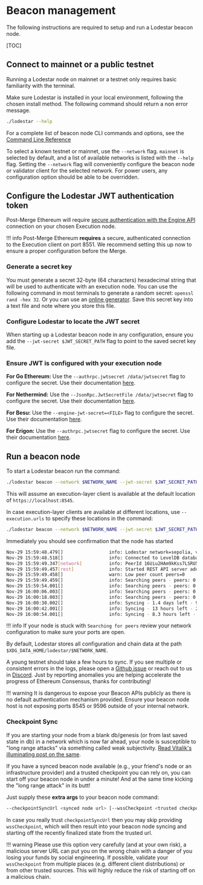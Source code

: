 # Beacon management

The following instructions are required to setup and run a Lodestar beacon node.

[TOC]

## Connect to mainnet or a public testnet

Running a Lodestar node on mainnet or a testnet only requires basic familiarity with the terminal.

Make sure Lodestar is installed in your local environment, following the chosen install method. The following command should return a non error message.

```bash
./lodestar --help
```

For a complete list of beacon node CLI commands and options, see the [Command Line Reference](../../reference/cli/)

To select a known testnet or mainnet, use the `--network` flag. `mainnet` is selected by default, and a list of available networks is listed with the `--help` flag. Setting the `--network` flag will conveniently configure the beacon node or validator client for the selected network. For power users, any configuration option should be able to be overridden.

## Configure the Lodestar JWT authentication token

Post-Merge Ethereum will require [secure authentication with the Engine API](https://github.com/ethereum/execution-apis/blob/main/src/engine/authentication.md) connection on your chosen Execution node.

<!-- prettier-ignore-start -->
!!! info
    Post-Merge Ethereum **requires** a secure, authenticated connection to the Execution client on port 8551. We recommend setting this up now to ensure a proper configuration before the Merge.
<!-- prettier-ignore-end -->

### Generate a secret key

You must generate a secret 32-byte (64 characters) hexadecimal string that will be used to authenticate with an execution node. You can use the following command in most terminals to generate a random secret: `openssl rand -hex 32`. Or you can use an [online generator](https://codebeautify.org/generate-random-hexadecimal-numbers). Save this secret key into a text file and note where you store this file.

### Configure Lodestar to locate the JWT secret

When starting up a Lodestar beacon node in any configuration, ensure you add the `--jwt-secret $JWT_SECRET_PATH` flag to point to the saved secret key file.

### Ensure JWT is configured with your execution node

**For Go Ethereum:**
Use the `--authrpc.jwtsecret /data/jwtsecret` flag to configure the secret. Use their documentation [here](https://geth.ethereum.org/docs/interface/merge).

**For Nethermind:**
Use the `--JsonRpc.JwtSecretFile /data/jwtsecret` flag to configure the secret. Use their documentation [here](https://docs.nethermind.io/nethermind/first-steps-with-nethermind/running-nethermind-post-merge#jwtsecretfile).

**For Besu:**
Use the `--engine-jwt-secret=<FILE>` flag to configure the secret. Use their documentation [here](https://besu.hyperledger.org/en/stable/Reference/CLI/CLI-Syntax/#engine-jwt-secret).

**For Erigon:**
Use the `--authrpc.jwtsecret` flag to configure the secret. Use their documentation [here](https://github.com/ledgerwatch/erigon#authentication-api).

## Run a beacon node

To start a Lodestar beacon run the command:

```bash
./lodestar beacon --network $NETWORK_NAME --jwt-secret $JWT_SECRET_PATH
```

This will assume an execution-layer client is available at the default
location of `https://localhost:8545`.

In case execution-layer clients are available at different locations, use `--execution.urls` to specify these locations in the command:

```bash
./lodestar beacon --network $NETWORK_NAME --jwt-secret $JWT_SECRET_PATH --execution.urls $EL_URL1 $EL_URL2
```

Immediately you should see confirmation that the node has started

```bash
Nov-29 15:59:48.479[]                 info: Lodestar network=sepolia, version=v1.2.1/q9f/docs/14898d5, commit=14898d5beea341bc7d450dd494dcb9efbb9556fa
Nov-29 15:59:48.518[]                 info: Connected to LevelDB database path=/home/user/.local/share/lodestar/sepolia/chain-db
Nov-29 15:59:49.347[network]          info: PeerId 16Uiu2HAm9kKss7LSRU5Z6xYz7Rr5JzWVz8njqx7Ezyj4SSDcpT2Q, Multiaddrs /ip4/127.0.0.1/tcp/9000/p2p/16Uiu2HAm9kKss7LSRU5Z6xYz7Rr5JzWVz8njqx7Ezyj4SSDcpT2Q,/ip4/192.168.1.26/tcp/9000/p2p/16Uiu2HAm9kKss7LSRU5Z6xYz7Rr5JzWVz8njqx7Ezyj4SSDcpT2Q
Nov-29 15:59:49.457[rest]             info: Started REST API server address=http://127.0.0.1:9596
Nov-29 15:59:49.458[]                 warn: Low peer count peers=0
Nov-29 15:59:49.459[]                 info: Searching peers - peers: 0 - slot: 1164899 (skipped 1164899) - head: 0 0xfb9b…de43 - finalized: 0x0000…0000:0
Nov-29 15:59:54.001[]                 info: Searching peers - peers: 0 - slot: 1164899 (skipped 1164899) - head: 0 0xfb9b…de43 - finalized: 0x0000…0000:0
Nov-29 16:00:06.003[]                 info: Searching peers - peers: 0 - slot: 1164900 (skipped 1164900) - head: 0 0xfb9b…de43 - finalized: 0x0000…0000:0
Nov-29 16:00:18.003[]                 info: Searching peers - peers: 0 - slot: 1164901 (skipped 1164901) - head: 0 0xfb9b…de43 - finalized: 0x0000…0000:0
Nov-29 16:00:30.002[]                 info: Syncing - 1.4 days left - 9.47 slots/s - slot: 1164902 (skipped 1164423) - head: 479 0x72b4…df6b - finalized: 0xfc3e…bbb0:13 - peers: 3
Nov-29 16:00:42.001[]                 info: Syncing - 13 hours left - 25.3 slots/s - slot: 1164903 (skipped 1163304) - head: 1599 0x5692…f542 - finalized: 0xc72e…122e:48 - peers: 3
Nov-29 16:00:54.001[]                 info: Syncing - 8.3 hours left - 38.7 slots/s - slot: 1164904 (skipped 1162153) - head: 2751 0xaac6…3aa6 - finalized: 0xbfeb…a990:83 - peers: 3
```

<!-- prettier-ignore-start -->
!!! info
    If your node is stuck with `Searching for peers` review your network configuration to make sure your ports are open.
<!-- prettier-ignore-end -->

By default, Lodestar stores all configuration and chain data at the path `$XDG_DATA_HOME/lodestar/$NETWORK_NAME`.

A young testnet should take a few hours to sync. If you see multiple or consistent errors in the logs, please open a [Github issue](https://github.com/ChainSafe/lodestar/issues/new) or reach out to us in [Discord](https://discord.gg/yjyvFRP). Just by reporting anomalies you are helping accelerate the progress of Ethereum Consensus, thanks for contributing!

<!-- prettier-ignore-start -->
!!! warning
    It is dangerous to expose your Beacon APIs publicly as there is no default authentication mechanism provided. Ensure your beacon node host is not exposing ports 8545 or 9596 outside of your internal network.
<!-- prettier-ignore-end -->

### Checkpoint Sync

If you are starting your node from a blank db/genesis (or from last saved state in db) in a network which is now far ahead, your node is susceptible to "long range attacks" via something called weak subjectivity.
[Read Vitalik's illuminating post on the same](https://blog.ethereum.org/2014/11/25/proof-stake-learned-love-weak-subjectivity/).

If you have a synced beacon node available (e.g., your friend's node or an infrastructure provider) and a trusted checkpoint you can rely on, you can start off your beacon node in under a minute! And at the same time kicking the "long range attack" in its butt!

Just supply these **extra args** to your beacon node command:

```bash
--checkpointSyncUrl <synced node url> [--wssCheckpoint <trusted checkpoint in root:epoch format>]
```

In case you really trust `checkpointSyncUrl` then you may skip providing `wssCheckpoint`, which will then result into your beacon node syncing and starting off the recently finalized state from the trusted url.

<!-- prettier-ignore-start -->
!!! warning
    Please use this option very carefully (and at your own risk), a malicious server URL can put you on the wrong chain with a danger of you losing your funds by social engineering.
If possible, validate your `wssCheckpoint` from multiple places (e.g. different client distributions) or from other trusted sources. This will highly reduce the risk of starting off on a malicious chain.
<!-- prettier-ignore-end -->
